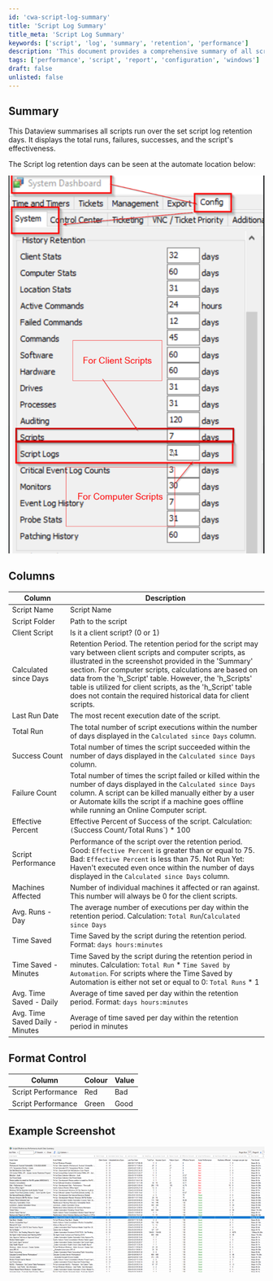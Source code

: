 ```yaml
---
id: 'cwa-script-log-summary'
title: 'Script Log Summary'
title_meta: 'Script Log Summary'
keywords: ['script', 'log', 'summary', 'retention', 'performance']
description: 'This document provides a comprehensive summary of all scripts executed over the specified log retention days, detailing total runs, failures, successes, and the overall effectiveness of each script. It includes information on script performance metrics and visual examples for clarity.'
tags: ['performance', 'script', 'report', 'configuration', 'windows']
draft: false
unlisted: false
---
```

## Summary

This Dataview summarises all scripts run over the set script log retention days. It displays the total runs, failures, successes, and the script's effectiveness.

The Script log retention days can be seen at the automate location below:

![Script Log Retention Days](../../../static/img/Script-Effectiveness-Performance-Audit/image_1.png)

## Columns

| Column                   | Description                                                                                                                                                                                                                                                                                                                                                                      |
|--------------------------|----------------------------------------------------------------------------------------------------------------------------------------------------------------------------------------------------------------------------------------------------------------------------------------------------------------------------------------------------------------------------------|
| Script Name              | Script Name                                                                                                                                                                                                                                                                                                                                                                      |
| Script Folder            | Path to the script                                                                                                                                                                                                                                                                                                                                                               |
| Client Script            | Is it a client script? (0 or 1)                                                                                                                                                                                                                                                                                                                                                  |
| Calculated since Days    | Retention Period. The retention period for the script may vary between client scripts and computer scripts, as illustrated in the screenshot provided in the 'Summary' section. For computer scripts, calculations are based on data from the 'h_Script' table. However, the 'h_Scripts' table is utilized for client scripts, as the 'h_Script' table does not contain the required historical data for client scripts. |
| Last Run Date            | The most recent execution date of the script.                                                                                                                                                                                                                                                                                                                                    |
| Total Run                | The total number of script executions within the number of days displayed in the `Calculated since Days` column.                                                                                                                                                                                                                                                             |
| Success Count            | Total number of times the script succeeded within the number of days displayed in the `Calculated since Days` column.                                                                                                                                                                                                                                                          |
| Failure Count            | Total number of times the script failed or killed within the number of days displayed in the `Calculated since Days` column. A script can be killed manually either by a user or Automate kills the script if a machine goes offline while running an Online Computer script.                                                                                                  |
| Effective Percent        | Effective Percent of Success of the script. Calculation: `(`Success Count` / `Total Runs`) * 100                                                                                                                                                                                                                                                                             |
| Script Performance        | Performance of the script over the retention period. Good: `Effective Percent` is greater than or equal to 75. Bad: `Effective Percent` is less than 75. Not Run Yet: Haven't executed even once within the number of days displayed in the `Calculated since Days` column.                                                                                                   |
| Machines Affected        | Number of individual machines it affected or ran against. This number will always be 0 for the client scripts.                                                                                                                                                                                                                                                                 |
| Avg. Runs - Day         | The average number of executions per day within the retention period. Calculation: `Total Run`/`Calculated since Days`                                                                                                                                                                                                                                                         |
| Time Saved               | Time Saved by the script during the retention period. Format: `days hours:minutes`                                                                                                                                                                                                                                                                                             |
| Time Saved - Minutes      | Time Saved by the script during the retention period in minutes. Calculation: `Total Run` * `Time Saved by Automation`. For scripts where the Time Saved by Automation is either not set or equal to 0: `Total Runs` * 1                                                                                                                                                     |
| Avg. Time Saved - Daily  | Average of time saved per day within the retention period. Format: `days hours:minutes`                                                                                                                                                                                                                                                                                         |
| Avg. Time Saved Daily - Minutes | Average of time saved per day within the retention period in minutes                                                                                                                                                                                                                                                                                                       |

## Format Control

| Column                   | Colour | Value |
|--------------------------|--------|-------|
| Script Performance        | Red    | Bad   |
| Script Performance        | Green  | Good  |

## Example Screenshot

![Example Screenshot](../../../static/img/Script-Effectiveness-Performance-Audit/image_2.png)



